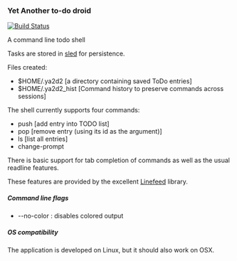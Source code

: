 ### Yet Another to-do droid


[![Build Status](https://travis-ci.com/abhijat/ya2d2.svg?branch=master)](https://travis-ci.com/abhijat/ya2d2)


A command line todo shell

Tasks are stored in [sled](https://github.com/spacejam/sled) for persistence.

Files created:
* $HOME/.ya2d2 [a directory containing saved ToDo entries]
* $HOME/.ya2d2_hist [Command history to preserve commands across sessions]


The shell currently supports four commands: 

* push [add entry into TODO list]
* pop [remove entry (using its id as the argument)]
* ls [list all entries]
* change-prompt


There is basic support for tab completion of commands as well as the usual readline features. 

These features are provided by the excellent [Linefeed](https://github.com/murarth/linefeed) library.


##### Command line flags

* --no-color : disables colored output

##### OS compatibility

The application is developed on Linux, but it should also work on OSX. 
